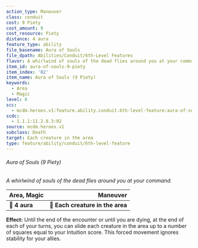 ```yaml
---
action_type: Maneuver
class: conduit
cost: 9 Piety
cost_amount: 9
cost_resource: Piety
distance: 4 aura
feature_type: ability
file_basename: Aura of Souls
file_dpath: Abilities/Conduit/6th-Level Features
flavor: A whirlwind of souls of the dead flies around you at your command.
item_id: aura-of-souls-9-piety
item_index: '02'
item_name: Aura of Souls (9 Piety)
keywords:
  - Area
  - Magic
level: 6
scc:
  - mcdm.heroes.v1:feature.ability.conduit.6th-level-feature:aura-of-souls-9-piety
scdc:
  - 1.1.1:11.2.8.3:02
source: mcdm.heroes.v1
subclass: Death
target: Each creature in the area
type: feature/ability/conduit/6th-level-feature
---
```


###### Aura of Souls (9 Piety)

*A whirlwind of souls of the dead flies around you at your command.*

| **Area, Magic** |                     **Maneuver** |
| --------------- | -------------------------------: |
| **📏 4 aura**   | **🎯 Each creature in the area** |

**Effect:** Until the end of the encounter or until you are dying, at the end of each of your turns, you can slide each creature in the area up to a number of squares equal to your Intuition score. This forced movement ignores stability for your allies.
